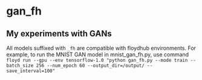 # gan_fh
My experiments with GANs
------------------------

All models suffixed with `_fh` are compatible with floydhub environments.
For example, to run the MNIST GAN model in mnist_gan_fh.py, use command `floyd run --gpu --env tensorflow-1.0 "python gan_fh.py --mode train --batch_size 256 --num_epoch 60 --output_dir=/output/ --save_interval=100"`
